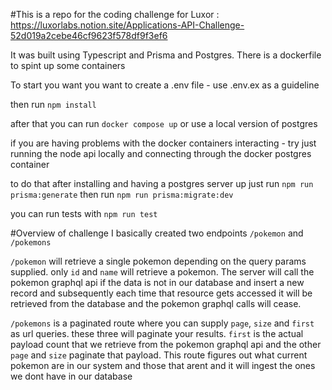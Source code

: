 #This is a repo for the coding challenge for Luxor : https://luxorlabs.notion.site/Applications-API-Challenge-52d019a2cebe46cf9623f578df9f3ef6

It was built using Typescript and Prisma and Postgres. There is a dockerfile to spint up some containers

To start you want you want to create a .env file - use .env.ex as a guideline

then run `npm install`

after that you can run `docker compose up` or use a local version of postgres

if you are having problems with the docker containers interacting - try just running the
node api locally and connecting through the docker postgres container

to do that after installing and having a postgres server up just run `npm run prisma:generate` then run `npm run prisma:migrate:dev`


you can run tests with `npm run test`



#Overview of challenge
I basically created two endpoints `/pokemon` and `/pokemons` 

`/pokemon` will retrieve a single pokemon depending on the query params supplied. only `id` and `name` will retrieve a pokemon. The server will call the pokemon graphql api if the data is not in our database and insert a new record and subsequently each time that resource gets accessed it will be retrieved from the database and the pokemon graphql calls will cease.

`/pokemons` is a paginated route where you can supply `page`, `size` and `first` as url queries. these three will paginate your results. `first` is the actual payload count that we retrieve from the pokemon graphql api and the other `page` and `size` paginate that payload. This route figures out what current pokemon are in our system and those that arent and it will ingest the ones we dont have in our database

